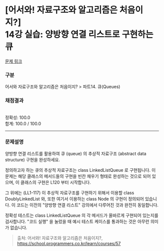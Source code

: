 # [어서와! 자료구조와 알고리즘은 처음이지?] <br> 14강 실습: 양방향 연결 리스트로 구현하는 큐
[문제 링크](https://school.programmers.co.kr/learn/courses/57/lessons/13789) 

### 구분

어서와 자료구조와 알고리즘은 처음이지? > 파트14. 큐(Queues)

### 채점결과

<br/>정확성: 100.0<br/>합계: 100.0 / 100.0

<hr>

### 문제설명
<p>양방향 연결 리스트를 활용하여 큐 (queue) 의 추상적 자료구조 (abstract data structure) 구현을 완성하세요.

정의하고자 하는 큐의 추상적 자료구조는 class LinkedListQueue 로 구현됩니다. 이 문제는 해당 클래스의 메서드들의 구현을 빈칸 채우기 형태로 완성하는 것으로 되어 있으며, 이 클래스의 구현은 L120 부터 시작합니다.

그 위에는 (LL1-117) 이 추상적 자료구조를 구현하기 위해서 이용할 class DoublyLinkedList 와, 또한 여기서 이용하는 class Node 의 구현이 정의되어 있습니다. 이 코드는 이전의 "양방향 연결 리스트" 강의에서 다루어진 것과 완전히 동일합니다.

정확성 테스트는 class LinkedListQueue 의 각 메서드가 올바르게 구현되어 있는지를 검사합니다. "코드 실행" 을 눌렀을 때 예시 테스트 케이스를 통과하는 것은 아무런 의미가 없습니다.</p>


> 출처: 어서와! 자료구조와 알고리즘은 처음이지?, https://school.programmers.co.kr/learn/courses/57
